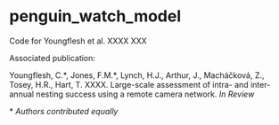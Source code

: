 # penguin_watch_model

Code for Youngflesh et al. XXXX XXX

Associated publication:

Youngflesh, C.\*, Jones, F.M.\*, Lynch, H.J., Arthur, J., Macháčková, Z., Tosey, H.R., Hart, T. XXXX. Large-scale assessment of intra- and inter-annual nesting success using a remote camera network. *In Review*

\* _Authors contributed equally_